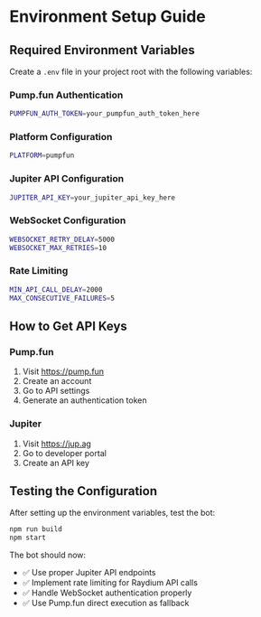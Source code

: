 # Environment Setup Guide

## Required Environment Variables

Create a `.env` file in your project root with the following variables:

### Pump.fun Authentication
```bash
PUMPFUN_AUTH_TOKEN=your_pumpfun_auth_token_here
```

### Platform Configuration
```bash
PLATFORM=pumpfun
```

### Jupiter API Configuration
```bash
JUPITER_API_KEY=your_jupiter_api_key_here
```

### WebSocket Configuration
```bash
WEBSOCKET_RETRY_DELAY=5000
WEBSOCKET_MAX_RETRIES=10
```

### Rate Limiting
```bash
MIN_API_CALL_DELAY=2000
MAX_CONSECUTIVE_FAILURES=5
```

## How to Get API Keys

### Pump.fun
1. Visit https://pump.fun
2. Create an account
3. Go to API settings
4. Generate an authentication token

### Jupiter
1. Visit https://jup.ag
2. Go to developer portal
3. Create an API key

## Testing the Configuration

After setting up the environment variables, test the bot:

```bash
npm run build
npm start
```

The bot should now:
- ✅ Use proper Jupiter API endpoints
- ✅ Implement rate limiting for Raydium API calls
- ✅ Handle WebSocket authentication properly
- ✅ Use Pump.fun direct execution as fallback
